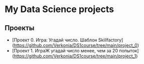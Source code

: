 # My Data Science projects
## Проекты
* [Проект 0. Игра: Угадай число. Шаблон Skillfactory] (https://github.com/Verkonia/DS1course/tree/main/project_0)
* [Проект 1. ИграЖ угадай число менее, чем за 20 попыток] (https://github.com/Verkonia/DS1course/tree/main/project_1)